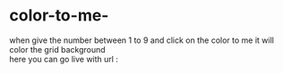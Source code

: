 # color-to-me-
when give the number between 1 to 9 and click on the color to me it will color the grid background  
here you can go live with url : 
